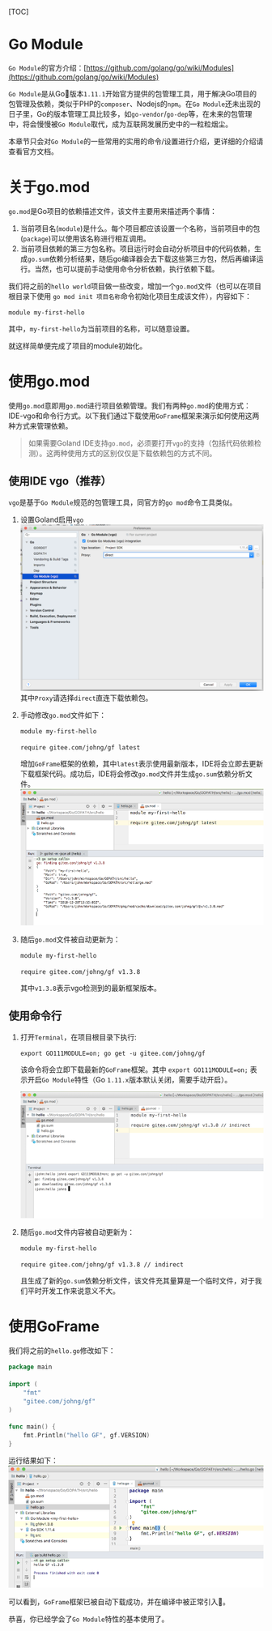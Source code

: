 [TOC]

# Go Module

`Go Module`的官方介绍：[https://github.com/golang/go/wiki/Modules](https://github.com/golang/go/wiki/Modules)

`Go Module`是从Go版本`1.11.1`开始官方提供的包管理工具，用于解决Go项目的包管理及依赖，类似于PHP的`composer`、Nodejs的`npm`。在`Go Module`还未出现的日子里，Go的版本管理工具比较多，如`go-vendor`/`go-dep`等，在未来的包管理中，将会慢慢被`Go Module`取代，成为互联网发展历史中的一粒粒烟尘。

本章节只会对`Go Module`的一些常用的实用的命令/设置进行介绍，更详细的介绍请查看官方文档。

# 关于go.mod

`go.mod`是Go项目的依赖描述文件，该文件主要用来描述两个事情：
1. 当前项目名(`module`)是什么。每个项目都应该设置一个名称，当前项目中的包(`package`)可以使用该名称进行相互调用。
1. 当前项目依赖的第三方包名称。项目运行时会自动分析项目中的代码依赖，生成`go.sum`依赖分析结果，随后go编译器会去下载这些第三方包，然后再编译运行。当然，也可以提前手动使用命令分析依赖，执行依赖下载。

我们将之前的`hello world`项目做一些改变，增加一个`go.mod`文件（也可以在项目根目录下使用 `go mod init 项目名称`命令初始化项目生成该文件），内容如下：
```
module my-first-hello
```
其中，`my-first-hello`为当前项目的名称，可以随意设置。

就这样简单便完成了项目的module初始化。

# 使用go.mod

使用`go.mod`意即用`go.mod`进行项目依赖管理。我们有两种`go.mod`的使用方式：IDE-vgo和命令行方式。以下我们通过下载使用`GoFrame`框架来演示如何使用这两种方式来管理依赖。

> 如果需要Goland IDE支持`go.mod`，必须要打开`vgo`的支持（包括代码依赖检测）。这两种使用方式的区别仅仅是下载依赖包的方式不同。

## 使用IDE vgo（推荐）
`vgo`是基于`Go Module`规范的包管理工具，同官方的`go mod`命令工具类似。

1. 设置Goland启用`vgo`
    ![](/images/gomodule2.png)
    其中`Proxy`请选择`direct`直连下载依赖包。

1. 手动修改`go.mod`文件如下：
    ```
    module my-first-hello

    require gitee.com/johng/gf latest
    ```
    增加`GoFrame`框架的依赖，其中`latest`表示使用最新版本，IDE将会立即去更新下载框架代码。成功后，IDE将会修改`go.mod`文件并生成`go.sum`依赖分析文件。
    ![](/images/gomodule3.png)

1. 随后`go.mod`文件被自动更新为：
    ```
    module my-first-hello

    require gitee.com/johng/gf v1.3.8
    ```
    其中`v1.3.8`表示vgo检测到的最新框架版本。

## 使用命令行

1. 打开`Terminal`，在项目根目录下执行:
    ```
    export GO111MODULE=on; go get -u gitee.com/johng/gf
    ```
    该命令将会立即下载最新的`GoFrame`框架。其中 `export GO111MODULE=on;` 表示开启`Go Module`特性（Go `1.11.x`版本默认关闭，需要手动开启）。

    ![](/images/gomodule1.png)

1. 随后`go.mod`文件内容被自动更新为：
    ```
    module my-first-hello

    require gitee.com/johng/gf v1.3.8 // indirect
    ```
    且生成了新的`go.sum`依赖分析文件，该文件充其量算是一个临时文件，对于我们平时开发工作来说意义不大。



# 使用GoFrame

我们将之前的`hello.go`修改如下：
```go
package main

import (
    "fmt"
    "gitee.com/johng/gf"
)

func main() {
    fmt.Println("hello GF", gf.VERSION)
}
```
运行结果如下：
![](/images/gomodule4.png)

可以看到，`GoFrame`框架已被自动下载成功，并在编译中被正常引入。

恭喜，你已经学会了`Go Module`特性的基本使用了。

